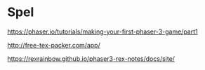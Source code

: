 # Spel

https://phaser.io/tutorials/making-your-first-phaser-3-game/part1

http://free-tex-packer.com/app/

https://rexrainbow.github.io/phaser3-rex-notes/docs/site/
